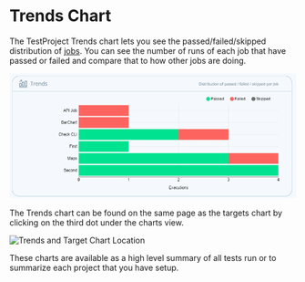 # Trends Chart

The TestProject Trends chart lets you see the passed/failed/skipped distribution of [jobs](../../schedule-and-run-tests/create-and-schedule-jobs.md). You can see the number of runs of each job that have passed or failed and compare that to how other jobs are doing.

![Job distribution chart](../../.gitbook/assets/jobs.png)

The Trends chart can be found on the same page as the targets chart by clicking on the third dot under the charts view.

![Trends and Target Chart Location](../../.gitbook/assets/image%20%28116%29%20%281%29%20%281%29.png)

These charts are available as a high level summary of all tests run or to summarize each project that you have setup. 



